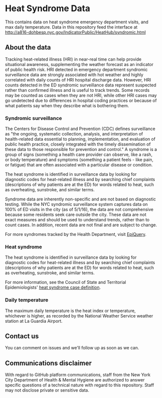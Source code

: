 # Heat Syndrome Data

This contains data on heat syndrome emergency department visits, and max daily temperature. Data in this repository feed the interface at http://a816-dohbesp.nyc.gov/IndicatorPublic/HeatHub/syndromic.html

## About the data
Tracking heat-related illness (HRI) in near-real time can help provide situational awareness, supplementing the weather forecast as an indicator of public health risk. HRI detected in emergency department syndromic surveillance data are strongly associated with hot weather and highly correlated with daily counts of HRI hospital discharge data. However, HRI counts detected in the ED syndromic surveillance data represent suspected rather than confirmed illness and is useful to track trends. Some records may be counted as cases when they are not HRI, while other HRI cases may go undetected due to differences in hospital coding practices or because of what patients say when they describe what is bothering them.

### Syndromic surveillance
The Centers for Disease Control and Prevention (CDC) defines surveillance as "the ongoing, systematic collection, analysis, and interpretation of health-related data essential to planning, implementation, and evaluation of public health practice, closely integrated with the timely dissemination of these data to those responsible for prevention and control." A syndrome is a group of signs (something a health care provider can observe, like a rash, or body temperature) and symptoms (something a patient feels - like pain, or fatigue) that are often associated with a particular disease or condition.

The heat syndrome is identified in surveillance data by looking for diagnostic codes for heat-related illness and by searching chief complaints (descriptions of why patients are at the ED) for words related to heat, such as overheating, sunstroke, and similar terms.

Syndrome data are inherently non-specific and are not based on diagnostic testing. While the NYC syndromic surveillance system captures data on 100% of ED visits in the city (as of 5/1/16), the data are not comprehensive because some residents seek care outside the city. These data are not exact measures and should be used to understand trends, rather than to count cases. In addition, recent data are not final and are subject to change.

For more syndromes tracked by the Health Department, visit [EpiQuery](https://a816-health.nyc.gov/hdi/epiquery/visualizations?PageType=ps&PopulationSource=Syndromic).

### Heat syndrome

The heat syndrome is identified in surveillance data by looking for diagnostic codes for heat-related illness and by searching chief complaints (descriptions of why patients are at the ED) for words related to heat, such as overheating, sunstroke, and similar terms.

For more information, see the Council of State and Territorial Epidemiologists' [heat syndrome case definition](https://cdn.ymaws.com/www.cste.org/resource/resmgr/pdfs/pdfs2/CSTE_Heat_Syndrome_Case_Defi.pdf).

### Daily temperature
The maximum daily temperature is the heat index or temperature, whichever is higher, as recorded by the National Weather Service weather station at La Guardia Airport.

## Contact us

You can comment on issues and we'll follow up as soon as we can. 

## Communications disclaimer

With regard to GitHub platform communications, staff from the New York City Department of Health & Mental Hygiene are authorized to answer specific questions of a technical nature with regard to this repository. Staff may not disclose private or sensitive data.
